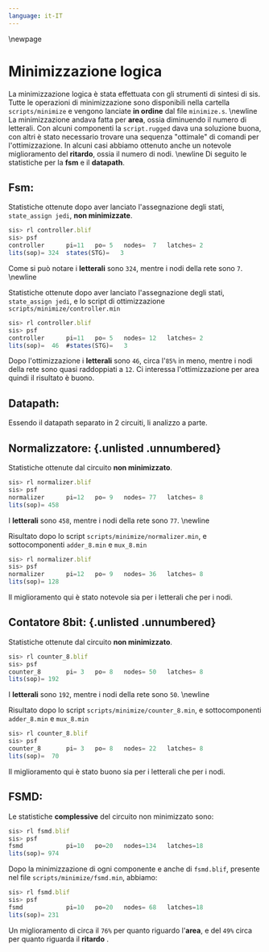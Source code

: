 ```yaml
---
language: it-IT
---
```


\newpage

# Minimizzazione logica
La minimizzazione logica è stata effettuata con gli strumenti di sintesi di sis. Tutte le operazioni di minimizzazione sono disponibili nella cartella `scripts/minimize` e vengono lanciate **in ordine** dal file `minimize.s`. \newline
La minimizzazione andava fatta per **area**, ossia diminuendo il numero di letterali. Con alcuni componenti la `script.rugged` dava una soluzione buona, con altri è stato necessario trovare una sequenza "ottimale" di comandi per l'ottimizzazione. In alcuni casi abbiamo ottenuto anche un notevole miglioramento del **ritardo**, ossia il numero di nodi. \newline
Di seguito le statistiche per la **fsm** e il **datapath**.

## Fsm:
Statistiche ottenute dopo aver lanciato l'assegnazione degli stati, `state_assign jedi`, **non minimizzate**.
```js
sis> rl controller.blif
sis> psf
controller    	pi=11	po= 5	nodes=  7	latches= 2
lits(sop)= 324	states(STG)=   3
```

Come si può notare i **letterali** sono `324`, mentre i nodi della rete sono `7`. \newline

Statistiche ottenute dopo aver lanciato l'assegnazione degli stati, `state_assign jedi`, e lo script di ottimizzazione `scripts/minimize/controller.min`
```js
sis> rl controller.blif
sis> psf
controller    	pi=11	po= 5	nodes= 12	latches= 2
lits(sop)=  46	#states(STG)=   3
```

Dopo l'ottimizzazione i **letterali** sono `46`, circa l'`85%` in meno, mentre i nodi della rete sono quasi raddoppiati a `12`. Ci interessa l'ottimizzazione per area quindi il risultato è buono.

## Datapath:
Essendo il datapath separato in 2 circuiti, li analizzo a parte.

## Normalizzatore: {.unlisted .unnumbered}
Statistiche ottenute dal circuito **non minimizzato**.
```js
sis> rl normalizer.blif
sis> psf
normalizer    	pi=12	po= 9	nodes= 77	latches= 8
lits(sop)= 458
```

I **letterali** sono `458`, mentre i nodi della rete sono `77`. \newline

Risultato dopo lo script `scripts/minimize/normalizer.min`, e sottocomponenti `adder_8.min` e `mux_8.min`
```js
sis> rl normalizer.blif
sis> psf
normalizer    	pi=12	po= 9	nodes= 36	latches= 8
lits(sop)= 128
```
Il miglioramento qui è stato notevole sia per i letterali che per i nodi.

## Contatore 8bit: {.unlisted .unnumbered}
Statistiche ottenute dal circuito **non minimizzato**.
```js
sis> rl counter_8.blif
sis> psf
counter_8     	pi= 3	po= 8	nodes= 50	latches= 8
lits(sop)= 192
```

I **letterali** sono `192`, mentre i nodi della rete sono `50`. \newline

Risultato dopo lo script `scripts/minimize/counter_8.min`, e sottocomponenti `adder_8.min` e `mux_8.min`
```js
sis> rl counter_8.blif
sis> psf
counter_8     	pi= 3	po= 8	nodes= 22	latches= 8
lits(sop)=  70
```
Il miglioramento qui è stato buono sia per i letterali che per i nodi.

## FSMD:
Le statistiche **complessive** del circuito non minimizzato sono:
```js
sis> rl fsmd.blif
sis> psf
fsmd            pi=10	po=20	nodes=134	latches=18
lits(sop)= 974
```

Dopo la minimizzazione di ogni componente e anche di `fsmd.blif`, presente nel file `scripts/minimize/fsmd.min`, abbiamo:
```js
sis> rl fsmd.blif
sis> psf
fsmd          	pi=10	po=20	nodes= 68	latches=18
lits(sop)= 231
```

Un miglioramento di circa il `76%` per quanto riguardo l'**area**, e del `49%` circa per quanto riguarda il **ritardo** .


